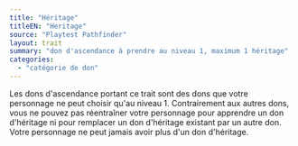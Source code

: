 ```yaml
---
title: "Héritage"
titleEN: "Heritage"
source: "Playtest Pathfinder"
layout: trait
summary: "don d'ascendance à prendre au niveau 1, maximum 1 héritage"
categories:
  - "catégorie de don"
---
```

Les dons d'ascendance portant ce trait sont des dons que votre personnage ne peut choisir qu'au niveau 1. Contrairement aux autres dons, vous ne pouvez pas réentraîner votre personnage pour apprendre un don d'héritage ni pour remplacer un don d'héritage existant par un autre don. Votre personnage ne peut jamais avoir plus d'un don d'héritage.
